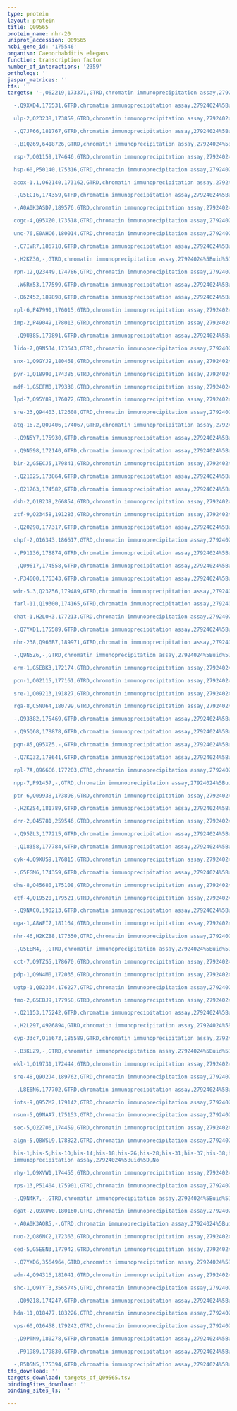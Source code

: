 ```yaml
---
type: protein
layout: protein
title: Q09565
protein_name: nhr-20
uniprot_accession: Q09565
ncbi_gene_id: '175546'
organism: Caenorhabditis elegans
function: transcription factor
number_of_interactions: '2359'
orthologs: ''
jaspar_matrices: ''
tfs: ''
targets: '-,O62219,173371,GTRD,chromatin immunoprecipitation assay,27924024%5Buid%5D,No

  -,Q9XXD4,176531,GTRD,chromatin immunoprecipitation assay,27924024%5Buid%5D,No

  ulp-2,Q23238,173859,GTRD,chromatin immunoprecipitation assay,27924024%5Buid%5D,No

  -,Q7JP66,181767,GTRD,chromatin immunoprecipitation assay,27924024%5Buid%5D,No

  -,B1Q269,6418726,GTRD,chromatin immunoprecipitation assay,27924024%5Buid%5D,No

  rsp-7,O01159,174646,GTRD,chromatin immunoprecipitation assay,27924024%5Buid%5D,No

  hsp-60,P50140,175316,GTRD,chromatin immunoprecipitation assay,27924024%5Buid%5D,No

  acox-1.1,O62140,173162,GTRD,chromatin immunoprecipitation assay,27924024%5Buid%5D,No

  -,G5ECI6,174359,GTRD,chromatin immunoprecipitation assay,27924024%5Buid%5D,No

  -,A0A0K3ASD7,189576,GTRD,chromatin immunoprecipitation assay,27924024%5Buid%5D,No

  cogc-4,Q95XZ0,173518,GTRD,chromatin immunoprecipitation assay,27924024%5Buid%5D,No

  unc-76,E0AHC6,180014,GTRD,chromatin immunoprecipitation assay,27924024%5Buid%5D,No

  -,C7IVR7,186718,GTRD,chromatin immunoprecipitation assay,27924024%5Buid%5D,No

  -,H2KZ30,-,GTRD,chromatin immunoprecipitation assay,27924024%5Buid%5D,No

  rpn-12,Q23449,174786,GTRD,chromatin immunoprecipitation assay,27924024%5Buid%5D,No

  -,W6RY53,177599,GTRD,chromatin immunoprecipitation assay,27924024%5Buid%5D,No

  -,O62452,189898,GTRD,chromatin immunoprecipitation assay,27924024%5Buid%5D,No

  rpl-6,P47991,176015,GTRD,chromatin immunoprecipitation assay,27924024%5Buid%5D,No

  imp-2,P49049,178013,GTRD,chromatin immunoprecipitation assay,27924024%5Buid%5D,No

  -,Q9U385,179891,GTRD,chromatin immunoprecipitation assay,27924024%5Buid%5D,No

  lido-7,Q9N5J4,173643,GTRD,chromatin immunoprecipitation assay,27924024%5Buid%5D,No

  snx-1,Q9GYJ9,180468,GTRD,chromatin immunoprecipitation assay,27924024%5Buid%5D,No

  pyr-1,Q18990,174385,GTRD,chromatin immunoprecipitation assay,27924024%5Buid%5D,No

  mdf-1,G5EFM0,179338,GTRD,chromatin immunoprecipitation assay,27924024%5Buid%5D,No

  lpd-7,Q95Y89,176072,GTRD,chromatin immunoprecipitation assay,27924024%5Buid%5D,No

  sre-23,Q94403,172608,GTRD,chromatin immunoprecipitation assay,27924024%5Buid%5D,No

  atg-16.2,Q09406,174067,GTRD,chromatin immunoprecipitation assay,27924024%5Buid%5D,No

  -,Q9N5Y7,175930,GTRD,chromatin immunoprecipitation assay,27924024%5Buid%5D,No

  -,Q9N598,172140,GTRD,chromatin immunoprecipitation assay,27924024%5Buid%5D,No

  bir-2,G5ECJ5,179841,GTRD,chromatin immunoprecipitation assay,27924024%5Buid%5D,No

  -,Q21025,173864,GTRD,chromatin immunoprecipitation assay,27924024%5Buid%5D,No

  -,Q21763,174582,GTRD,chromatin immunoprecipitation assay,27924024%5Buid%5D,No

  dsh-2,Q18239,266854,GTRD,chromatin immunoprecipitation assay,27924024%5Buid%5D,No

  ztf-9,Q23458,191283,GTRD,chromatin immunoprecipitation assay,27924024%5Buid%5D,No

  -,Q20298,177317,GTRD,chromatin immunoprecipitation assay,27924024%5Buid%5D,No

  chpf-2,O16343,186617,GTRD,chromatin immunoprecipitation assay,27924024%5Buid%5D,No

  -,P91136,178874,GTRD,chromatin immunoprecipitation assay,27924024%5Buid%5D,No

  -,Q09617,174558,GTRD,chromatin immunoprecipitation assay,27924024%5Buid%5D,No

  -,P34600,176343,GTRD,chromatin immunoprecipitation assay,27924024%5Buid%5D,No

  wdr-5.3,Q23256,179489,GTRD,chromatin immunoprecipitation assay,27924024%5Buid%5D,No

  farl-11,Q19300,174165,GTRD,chromatin immunoprecipitation assay,27924024%5Buid%5D,No

  chat-1,H2L0H3,177213,GTRD,chromatin immunoprecipitation assay,27924024%5Buid%5D,No

  -,Q7YXD1,175589,GTRD,chromatin immunoprecipitation assay,27924024%5Buid%5D,No

  nhr-238,Q966B7,189971,GTRD,chromatin immunoprecipitation assay,27924024%5Buid%5D,No

  -,Q9N5Z6,-,GTRD,chromatin immunoprecipitation assay,27924024%5Buid%5D,No

  erm-1,G5EBK3,172174,GTRD,chromatin immunoprecipitation assay,27924024%5Buid%5D,No

  pcn-1,O02115,177161,GTRD,chromatin immunoprecipitation assay,27924024%5Buid%5D,No

  sre-1,Q09213,191827,GTRD,chromatin immunoprecipitation assay,27924024%5Buid%5D,No

  rga-8,C5NU64,180799,GTRD,chromatin immunoprecipitation assay,27924024%5Buid%5D,No

  -,Q93382,175469,GTRD,chromatin immunoprecipitation assay,27924024%5Buid%5D,No

  -,Q95Q68,178878,GTRD,chromatin immunoprecipitation assay,27924024%5Buid%5D,No

  pqn-85,Q95XZ5,-,GTRD,chromatin immunoprecipitation assay,27924024%5Buid%5D,No

  -,Q7KQ32,178641,GTRD,chromatin immunoprecipitation assay,27924024%5Buid%5D,No

  rpl-7A,Q966C6,177203,GTRD,chromatin immunoprecipitation assay,27924024%5Buid%5D,No

  npp-7,P91457,-,GTRD,chromatin immunoprecipitation assay,27924024%5Buid%5D,No

  ptr-6,Q09938,173898,GTRD,chromatin immunoprecipitation assay,27924024%5Buid%5D,No

  -,H2KZS4,181789,GTRD,chromatin immunoprecipitation assay,27924024%5Buid%5D,No

  drr-2,O45781,259546,GTRD,chromatin immunoprecipitation assay,27924024%5Buid%5D,No

  -,Q95ZL3,177215,GTRD,chromatin immunoprecipitation assay,27924024%5Buid%5D,No

  -,Q18358,177784,GTRD,chromatin immunoprecipitation assay,27924024%5Buid%5D,No

  cyk-4,Q9XUS9,176815,GTRD,chromatin immunoprecipitation assay,27924024%5Buid%5D,No

  -,G5EGM6,174359,GTRD,chromatin immunoprecipitation assay,27924024%5Buid%5D,No

  dhs-8,O45680,175108,GTRD,chromatin immunoprecipitation assay,27924024%5Buid%5D,No

  ctf-4,Q19520,179521,GTRD,chromatin immunoprecipitation assay,27924024%5Buid%5D,No

  -,Q9NAC0,190213,GTRD,chromatin immunoprecipitation assay,27924024%5Buid%5D,No

  oga-1,A8WFI7,181164,GTRD,chromatin immunoprecipitation assay,27924024%5Buid%5D,No

  nhr-46,H2KZB8,177350,GTRD,chromatin immunoprecipitation assay,27924024%5Buid%5D,No

  -,G5EEM4,-,GTRD,chromatin immunoprecipitation assay,27924024%5Buid%5D,No

  cct-7,Q9TZS5,178670,GTRD,chromatin immunoprecipitation assay,27924024%5Buid%5D,No

  pdp-1,Q9N4M0,172035,GTRD,chromatin immunoprecipitation assay,27924024%5Buid%5D,No

  ugtp-1,Q02334,176227,GTRD,chromatin immunoprecipitation assay,27924024%5Buid%5D,No

  fmo-2,G5EBJ9,177958,GTRD,chromatin immunoprecipitation assay,27924024%5Buid%5D,No

  -,Q21153,175242,GTRD,chromatin immunoprecipitation assay,27924024%5Buid%5D,No

  -,H2L297,4926894,GTRD,chromatin immunoprecipitation assay,27924024%5Buid%5D,No

  cyp-33c7,O16673,185589,GTRD,chromatin immunoprecipitation assay,27924024%5Buid%5D,No

  -,B3KLZ9,-,GTRD,chromatin immunoprecipitation assay,27924024%5Buid%5D,No

  ekl-1,Q19731,172444,GTRD,chromatin immunoprecipitation assay,27924024%5Buid%5D,No

  sre-48,Q9U2J4,189762,GTRD,chromatin immunoprecipitation assay,27924024%5Buid%5D,No

  -,L8E6N6,177702,GTRD,chromatin immunoprecipitation assay,27924024%5Buid%5D,No

  ints-9,Q95ZM2,179142,GTRD,chromatin immunoprecipitation assay,27924024%5Buid%5D,No

  nsun-5,Q9NAA7,175153,GTRD,chromatin immunoprecipitation assay,27924024%5Buid%5D,No

  sec-5,Q22706,174459,GTRD,chromatin immunoprecipitation assay,27924024%5Buid%5D,No

  algn-5,Q8WSL9,178822,GTRD,chromatin immunoprecipitation assay,27924024%5Buid%5D,No

  his-1;his-5;his-10;his-14;his-18;his-26;his-28;his-31;his-37;his-38;his-46;his-50;his-56;his-60;his-64;his-67,P62784,175027;175032;177522;178050;178055;178066;179233;179260;179264;179267;179341;188792;191667;191671;191677;191680,GTRD,chromatin
  immunoprecipitation assay,27924024%5Buid%5D,No

  rhy-1,Q9XVW1,174455,GTRD,chromatin immunoprecipitation assay,27924024%5Buid%5D,No

  rps-13,P51404,175901,GTRD,chromatin immunoprecipitation assay,27924024%5Buid%5D,No

  -,Q9N4K7,-,GTRD,chromatin immunoprecipitation assay,27924024%5Buid%5D,No

  dgat-2,Q9XUW0,180160,GTRD,chromatin immunoprecipitation assay,27924024%5Buid%5D,No

  -,A0A0K3AQR5,-,GTRD,chromatin immunoprecipitation assay,27924024%5Buid%5D,No

  nuo-2,Q86NC2,172363,GTRD,chromatin immunoprecipitation assay,27924024%5Buid%5D,No

  ced-5,G5EEN3,177942,GTRD,chromatin immunoprecipitation assay,27924024%5Buid%5D,No

  -,Q7YXD6,3564964,GTRD,chromatin immunoprecipitation assay,27924024%5Buid%5D,No

  adm-4,Q94316,181041,GTRD,chromatin immunoprecipitation assay,27924024%5Buid%5D,No

  shc-1,Q9TYT3,3565745,GTRD,chromatin immunoprecipitation assay,27924024%5Buid%5D,No

  -,Q09218,174247,GTRD,chromatin immunoprecipitation assay,27924024%5Buid%5D,No

  hda-11,Q18477,183226,GTRD,chromatin immunoprecipitation assay,27924024%5Buid%5D,No

  vps-60,O16458,179242,GTRD,chromatin immunoprecipitation assay,27924024%5Buid%5D,No

  -,D9PTN9,180278,GTRD,chromatin immunoprecipitation assay,27924024%5Buid%5D,No

  -,P91989,179830,GTRD,chromatin immunoprecipitation assay,27924024%5Buid%5D,No

  -,B5D5N5,175394,GTRD,chromatin immunoprecipitation assay,27924024%5Buid%5D,No'
tfs_download: ''
targets_download: targets_of_Q09565.tsv
bindingSites_download: ''
binding_sites_ls: ''

---
```

